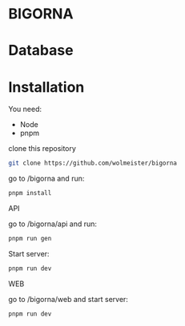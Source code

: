 # BIGORNA

# Database

# Installation
You need:
* Node
* pnpm

clone this repository
```bash
git clone https://github.com/wolmeister/bigorna
```
go to /bigorna and run:
```bash
pnpm install
```
API

go to /bigorna/api and run:
```bash
pnpm run gen
```
Start server:
```bash
pnpm run dev
```

WEB

go to /bigorna/web and start server:
```bash
pnpm run dev
